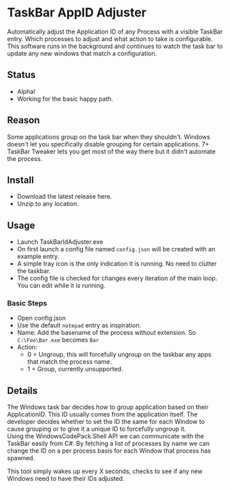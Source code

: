 # TaskBar AppID Adjuster

Automatically adjust the Application ID of any Process with a visible TaskBar entry.  Which processes to adjust and what action to take is configurable.  This software runs in the background and continues to watch the task bar to update any new windows that match a configuration. 

## Status

- Alpha!
- Working for the basic happy path.

## Reason

Some applications group on the task bar when they shouldn't.  Windows doesn't let you specifically disable grouping for certain applications.  7+ TaskBar Tweaker lets you get most of the way there but it didn't automate the process.

## Install

- Download the latest release here.
- Unzip to any location.

## Usage
- Launch TaskBarIdAdjuster.exe
- On first launch a config file named `config.json` will be created with an example entry.
- A simple tray icon is the only indication it is running.  No need to clutter the taskbar. 
- The config file is checked for changes every iteration of the main loop.  You can edit while it is running.

### Basic Steps
* Open config.json
* Use the default `notepad` entry as inspiration.
* Name: Add the basename of the process without extension.  So `C:\Foo\Bar.exe` becomes `Bar`
* Action:
  * 0 = Ungroup, this will forcefully ungroup on the taskbar any apps that match the process name.
  * 1 = Group, currently unsupported.
 
## Details

The Windows task bar decides how to group application based on their ApplicationID. This ID usually comes from the application itself.  The developer decides whether to set the ID the same for each Window to cause grouping or to give it a unique ID to forcefully ungroup it.  
Using the WindowsCodePack.Shell API we can communicate with the TaskBar easily from C#. By fetching a list of processes by name we can change the ID on a per process basis for each Window that process has spawned.

This tool simply wakes up every X seconds, checks to see if any new Windows need to have their IDs adjusted.

